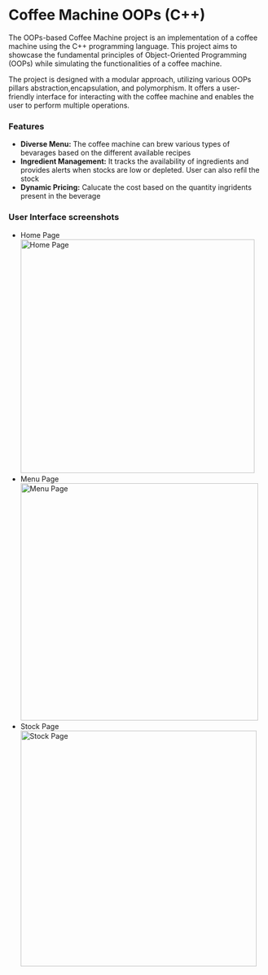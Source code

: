 # Coffee Machine OOPs (C++)

The OOPs-based Coffee Machine project is an implementation of a coffee machine using the C++ programming language. This project aims to showcase the fundamental principles of Object-Oriented Programming (OOPs) while simulating the functionalities of a coffee machine.

The project is designed with a modular approach, utilizing various OOPs pillars abstraction,encapsulation, and polymorphism. It offers a user-friendly interface for interacting with the coffee machine and enables the user to perform multiple operations.

### Features

- **Diverse Menu:** The coffee machine can brew various types of bevarages based on the different available recipes
- **Ingredient Management:** It tracks the availability of ingredients and provides alerts when stocks are low or depleted. User can also refil the stock
- **Dynamic Pricing:** Calucate the cost based on the quantity ingridents present in the beverage

### User Interface screenshots
- Home Page <br/>
    <img width="459" alt="Home Page" src="https://github.com/atharva-310/coffee-machine-OOPS/assets/77790083/eac8ce4a-c1ab-42a7-a823-9ea7b41cb4f5">
- Menu Page <br/>
    <img width="466" alt="Menu Page" src="https://github.com/atharva-310/coffee-machine-OOPS/assets/77790083/ce271fa7-0f47-4fa3-8f49-758efa060200">
- Stock Page <br/>
  <img width="463" alt="Stock Page" src="https://github.com/atharva-310/coffee-machine-OOPS/assets/77790083/7677c61e-5fe6-4004-8ec2-90a70ccec04c">

